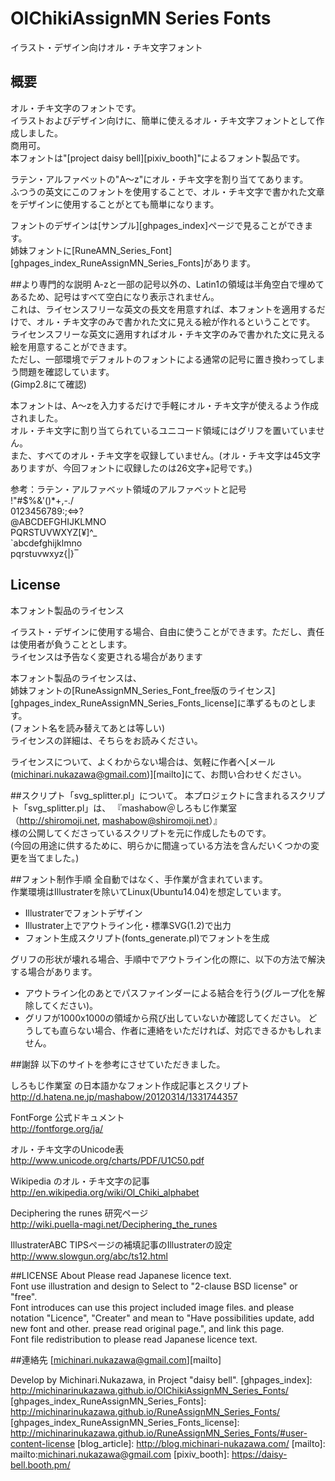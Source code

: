 OlChikiAssignMN Series Fonts
====
イラスト・デザイン向けオル・チキ文字フォント

## 概要
オル・チキ文字のフォントです。  
イラストおよびデザイン向けに、簡単に使えるオル・チキ文字フォントとして作成しました。  
商用可。  
本フォントは"[project daisy bell][pixiv_booth]"によるフォント製品です。  

ラテン・アルファベットの"A〜z"にオル・チキ文字を割り当ててあります。  
ふつうの英文にこのフォントを使用することで、オル・チキ文字で書かれた文章をデザインに使用することがとても簡単になります。  

フォントのデザインは[サンプル][ghpages_index]ページで見ることができます。  
姉妹フォントに[RuneAMN_Series_Font][ghpages_index_RuneAssignMN_Series_Fonts]があります。  


##より専門的な説明
A-zと一部の記号以外の、Latin1の領域は半角空白で埋めてあるため、記号はすべて空白になり表示されません。  
これは、ライセンスフリーな英文の長文を用意すれば、本フォントを適用するだけで、オル・チキ文字のみで書かれた文に見える絵が作れるということです。  
ライセンスフリーな英文に適用すればオル・チキ文字のみで書かれた文に見える絵を用意することができます。  
ただし、一部環境でデフォルトのフォントによる通常の記号に置き換わってしまう問題を確認しています。  
(Gimp2.8にて確認)  

本フォントは、A〜zを入力するだけで手軽にオル・チキ文字が使えるよう作成されました。  
オル・チキ文字に割り当てられているユニコード領域にはグリフを置いていません。  
また、すべてのオル・チキ文字を収録していません。(オル・チキ文字は45文字ありますが、今回フォントに収録したのは26文字+記号です。)  

参考：ラテン・アルファベット領域のアルファベットと記号  
!"#$%&'()*+,-./  
0123456789:;<=>?  
@ABCDEFGHIJKLMNO  
PQRSTUVWXYZ[¥]^_  
`abcdefghijklmno  
pqrstuvwxyz{|}‾  


## License
 本フォント製品のライセンス  
 
 イラスト・デザインに使用する場合、自由に使うことができます。ただし、責任は使用者が負うこととします。  
 ライセンスは予告なく変更される場合があります  

 本フォント製品のライセンスは、  
 姉妹フォントの[RuneAssignMN_Series_Font_free版のライセンス][ghpages_index_RuneAssignMN_Series_Fonts_license]に準ずるものとします。  
 (フォント名を読み替えてあとは等しい)  
 ライセンスの詳細は、そちらをお読みください。  

 ライセンスについて、よくわからない場合は、気軽に作者へ[メール(michinari.nukazawa@gmail.com)][mailto]にて、お問い合わせください。  

##スクリプト「svg_splitter.pl」について。
本プロジェクトに含まれるスクリプト「svg_splitter.pl」は、
『mashabow＠しろもじ作業室（http://shiromoji.net, mashabow@shiromoji.net）』  
様の公開してくださっているスクリプトを元に作成したものです。  
(今回の用途に供するために、明らかに間違っている方法を含んだいくつかの変更を当てました。)


##フォント制作手順
全自動ではなく、手作業が含まれています。  
作業環境はIllustraterを除いてLinux(Ubuntu14.04)を想定しています。  
 * Illustraterでフォントデザイン
 * Illustrater上でアウトライン化・標準SVG(1.2)で出力
 * フォント生成スクリプト(fonts_generate.pl)でフォントを生成

グリフの形状が壊れる場合、手順中でアウトライン化の際に、以下の方法で解決する場合があります。  
 * アウトライン化のあとでパスファインダーによる結合を行う(グループ化を解除してください)。
 * グリフが1000x1000の領域から飛び出していないか確認してください。
どうしても直らない場合、作者に連絡をいただければ、対応できるかもしれません。  


##謝辞
以下のサイトを参考にさせていただきました。  

しろもじ作業室 の日本語かなフォント作成記事とスクリプト  
http://d.hatena.ne.jp/mashabow/20120314/1331744357

FontForge 公式ドキュメント  
http://fontforge.org/ja/

オル・チキ文字のUnicode表  
http://www.unicode.org/charts/PDF/U1C50.pdf

Wikipedia のオル・チキ文字の記事  
http://en.wikipedia.org/wiki/Ol_Chiki_alphabet

Deciphering the runes 研究ページ  
http://wiki.puella-magi.net/Deciphering_the_runes

IllustraterABC TIPSページの補填記事のIllustraterの設定  
http://www.slowgun.org/abc/ts12.html


##LICENSE About
Please read Japanese licence text.  
Font use illustration and design to Select to "2-clause BSD license" or "free".  
Font introduces can use this project included image files. and please notation "Licence", "Creater"
 and mean to "Have possibilities update, add new font and other. prease read original page.", and link this page.  
Font file redistribution to please read Japanese licence text.  

##連絡先
[michinari.nukazawa@gmail.com][mailto]

Develop by Michinari.Nukazawa, in Project "daisy bell".
[ghpages_index]: http://michinarinukazawa.github.io/OlChikiAssignMN_Series_Fonts/
[ghpages_index_RuneAssignMN_Series_Fonts]: http://michinarinukazawa.github.io/RuneAssignMN_Series_Fonts/
[ghpages_index_RuneAssignMN_Series_Fonts_license]: http://michinarinukazawa.github.io/RuneAssignMN_Series_Fonts/#user-content-license
[blog_article]: http://blog.michinari-nukazawa.com/
[mailto]: mailto:michinari.nukazawa@gmail.com
[pixiv_booth]: https://daisy-bell.booth.pm/
